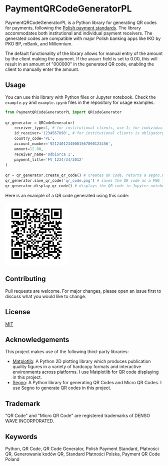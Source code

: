# PaymentQRCodeGeneratorPL

PaymentQRCodeGeneratorPL is a Python library for generating QR codes for payments, following the [Polish payment standards](https://zbp.pl/getmedia/1d7fef90-d193-4a2d-a1c3-ffdf1b0e0649/2013-12-03_-_Rekomendacja_-_Standard_2D). The library accommodates both institutional and individual payment receivers. The generated codes are compatible with major Polish banking apps like IKO by PKO BP, mBank, and Millennium.

The default functionality of the library allows for manual entry of the amount by the client making the payment. If the `amount` field is set to 0.00, this will result in an amount of "000000" in the generated QR code, enabling the client to manually enter the amount.

## Usage

You can use this library with Python files or Jupyter notebook. Check the `example.py` and `example.ipynb` files in the repository for usage examples.

```python
from PaymentQRCodeGeneratorPL import QRCodeGenerator

qr_generator = QRCodeGenerator(
    receiver_type=1, # for institutional clients, use 1; for individual clients, use 2
    id_receiver='1234567890', # for institutional clients is obligatory (must be a NIP), for individual clients voluntary 
    country_code='PL', 
    account_number='92124012340001567890123456', 
    amount=12.00, 
    receiver_name='Odbiorca 1', 
    payment_title='FV 1234/34/2012'
)

qr = qr_generator.create_qr_code() # creates QR code, returns a segno.QRCode object
qr_generator.save_qr_code('qr_code.png') # saves the QR code as a PNG file
qr_generator.display_qr_code() # displays the QR code in Jupyter notebook
```

Here is an example of a QR code generated using this code:

<div align="left">
  <img src="./assets/qr_code_institutional.png" alt="Example QR Code" width="200"/>
</div>

## Contributing
Pull requests are welcome. For major changes, please open an issue first to discuss what you would like to change.

## License
[MIT](https://choosealicense.com/licenses/mit/)

## Acknowledgements

This project makes use of the following third-party libraries:

- [Matplotlib](https://matplotlib.org/): A Python 2D plotting library which produces publication quality figures in a variety of hardcopy formats and interactive environments across platforms. I use Matplotlib for QR code displaying in this project.
- [Segno](https://segno.readthedocs.io/): A Python library for generating QR Codes and Micro QR Codes. I use Segno to generate QR codes in this project.

## Trademark
"QR Code" and "Micro QR Code" are registered trademarks of DENSO WAVE INCORPORATED.

## Keywords
Python, QR Code, QR Code Generator, Polish Payment Standard, Płatności QR, Generowanie kodów QR, Standard Płatności Polska, Payment QR Code Poland
